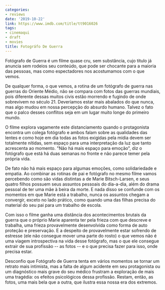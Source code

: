 ```yaml
---
categories:
- reviews
date: '2019-10-22'
link: https://www.imdb.com/title/tt9016026
tags:
- cinemaqui
- draft
- movies
title: Fotográfo De Guerra
---
```


Fotógrafo de Guerra é um filme quase cru, sem substância, cujo titulo já anuncia sem rodeios seu conteúdo, que pode ser chocante para a maioria das pessoas, mas como espectadores nos acostumamos com o que vemos.

De qualquer forma, o que vemos, a rotina de um fotógrafo de guerra nas guerras do Oriente Médio, não se compara com fotos das guerras mundiais, pois diferente dessas muitos civis estão morrendo e fugindo de onde sobrevivem no século 21. Deveríamos estar mais abalados do que nunca, mas algo mudou em nossa percepção do absurdo humano. Talvez o fato que o palco desses conflitos seja em um lugar muito longe do primeiro mundo.

O filme explora vagamente este distanciamento quando o protagonista encontra um colega fotógrafo e ambos falam sobre as qualidades das lentes e como hoje em dia todas as fotos exigidas pela mídia devem ser totalmente nítidas, sem espaço para uma interpretação da luz que tanto acrescenta ao momento. "Não há mais espaço para emoção", diz o fotógrafo que está há duas semanas no fronte e não parece temer pela própria vida.

De fato não há mais espaço para algumas emoções, como solidariedade e empatia. Ao combinar as rotinas de pai e fotógrafo no mesmo filme vamos percebendo como são vidas distintas a de Marie Bitsch-Larsen, e seus quatro filhos possuem seus assuntos pessoais do dia-a-dia, além do drama pessoal de ter uma mãe à beira da morte. E nada disso se confunde com os momentos em que Marie está a trabalho, nunca os assuntos chegam a convergir, exceto no lado prático, como quando uma das filhas precisa do material do seu pai para um trabalho de escola.

Com isso o filme ganha uma distância dos acontecimentos brutais da guerra que o próprio Marie aparenta ter pela frieza com que descreve e trabalha, uma frieza provavelmente desenvolvida como forma de auto proteção e preservação. E a despeito de provavelmente estar sofrendo de estresse (ele não consegue mover uma parte do rosto) o que vemos não é uma viagem introspectiva na vida desse fotógrafo, mas o que ele consegue extrair de sua profissão -- as fotos -- e o que precisa fazer para isso, onde precisa estar.

Desconfio que Fotógrafo de Guerra tenta em vários momentos se tornar um retrato mais intimista, mas a falta de algum acidente em seu protagonista ou um diagnóstico mais grave do seu médico frustram a exploração de mais uma tragédia: os efeitos psicológicos dessa profissão. Restam, então, as fotos, uma mais bela que a outra, que ilustra essa nossa era dos extremos.